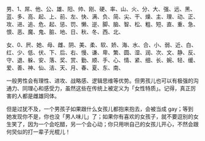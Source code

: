 男、1、屌、他、公、雄、阳、帅、刚、硬、率、山、火、分、大、强、远、黑、蓝、多、高、起、上、前、左、快、满、负、简、尖、干、燥、主、理、动、正、攻、进、追、危、起、惩、罚、懒、逆、脚、脑、智、松、粗、短、直、重、急、恨、恶、魔、鬼、脏、地、日、秋、冬、西、北、

女、0、屄、她、母、雌、阴、美、柔、软、娇、海、水、合、小、弱、近、白、红、少、低、伏、下、后、右、慢、谦、卑、繁、圆、湿、润、次、文、静、反、守、退、躲、安、落、奖、赏、勤、顺、手、心、情、紧、细、长、婉、轻、缓、爱、善、神、仙、洁、天、月、春、夏、东、南、

一般男性会有理性、进攻、战略感、逻辑思维等优势。但男孩儿也可以有极强的沟通力、同理心和感受力，虽然这些在传统上被定义为「女性特质」。记得，真正厉害的人都是雌雄同体。

但是过犹不及，一个男孩子如果跟什么女孩儿都抱来抱去，会被当成 gay；等到她发现你不是，你也没「男人味儿」了；如果你有喜欢的女孩子，就不要逗别的女生笑了，因为一个会吃醋，另一个会心动；你只用哄自己的女孩儿开心，不然会跟何炅似的打一辈子光棍儿！
